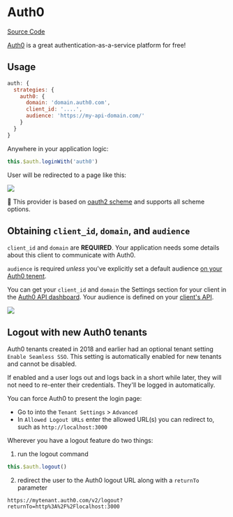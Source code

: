 # Auth0

[Source Code](https://github.com/nuxt-community/auth-module/blob/dev/lib/providers/auth0.js)

[Auth0](https://auth0.com) is a great authentication-as-a-service platform for free!

## Usage

```js
auth: {
  strategies: {
    auth0: {
      domain: 'domain.auth0.com',
      client_id: '....',
      audience: 'https://my-api-domain.com/'
    }
  }
}
```

Anywhere in your application logic:

```js
this.$auth.loginWith('auth0')
```

User will be redirected to a page like this:

<img align="center" src="https://cdn2.auth0.com/docs/media/articles/web/hosted-login.png">


💁 This provider is based on [oauth2 scheme](../schemes/oauth2.md) and supports all scheme options.

## Obtaining `client_id`, `domain`, and `audience`

`client_id` and `domain` are **REQUIRED**. Your application needs some details about this client to communicate with Auth0.

`audience` is required _unless_ you've explicitly set a default audience [on your Auth0 tenent](https://manage.auth0.com/#/tenant).

You can get your `client_id` and `domain` the Settings section for your client in the [Auth0 API dashboard](https://manage.auth0.com/#/applications). Your audience is defined on your [client's API](https://manage.auth0.com/#/apis).

<img align="center" src="https://cdn2.auth0.com/docs/media/articles/dashboard/client_settings.png">

## Logout with new Auth0 tenants

Auth0 tenants created in 2018 and earlier had an optional tenant setting  `Enable Seamless SSO`. This setting is automatically enabled for new tenants and cannot be disabled.

If enabled and a user logs out and logs back in a short while later, they will not need to re-enter their credentials. They'll be logged in automatically. 

You can force Auth0 to present the login page:
* Go to into the `Tenant Settings` > `Advanced`
* In `Allowed Logout URLs` enter the allowed URL(s) you can redirect to, such as `http://localhost:3000`

Wherever you have a logout feature do two things:
  1. run the logout command
```js
this.$auth.logout()
```
  2. redirect the user to the Auth0 logout URL along with a `returnTo` parameter 
```
https://mytenant.auth0.com/v2/logout?returnTo=http%3A%2F%2Flocalhost:3000
```